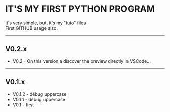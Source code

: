 # IT'S MY FIRST PYTHON PROGRAM
It's very simple, but, it's my "tuto" files  
First GITHUB usage also.


---
## V0.2.x
- V0.2 - On this version a discover the preview directly in VSCode...
---
## V0.1.x
- V0.1.2 - débug uppercase
- V0.1.1 - débug uppercase
- V0.1 - first